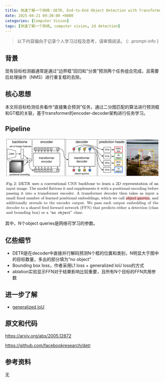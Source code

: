 ```yaml
---
title: 快速了解一个网络：DETR, End-to-End Object Detection with Transformers
date: 2025-04-21 09:30:00 +0800
categories: [Computer Vision]
tags: [快速了解一个网络, computer vision, 2d detection]
---
```


> 以下内容偏向于记录个人学习过程及思考，请审慎阅读。
{: .prompt-info }

## 背景

现有目标检测器通常是通过“边界框”回归和“分类”预测两个任务组合完成，且需要后处理操作（NMS）进行重复框的去除。

## 核心思想

本文将目标检测任务看作“直接集合预测”任务，通过二分图匹配的算法进行预测框和GT框的关联，基于transformer的encoder-decoder架构进行任务学习。

## Pipeline

![detr-pipeline](assets/img/detr-pipeline.png)

其中，N个object queries是网络可学习的参数。

## 亿些细节

- DETR是在decoder中直接并行解码预测N个框的位置和类别，N明显大于图中的目标数量，多出的部分填为“no object”
- Bounding box loss，作者采用L1 loss + generalized IoU loss的方式
- ablation实验显示FFN对于结果影响比较重要，且所有N个目标的FFN共用参数

## 进一步了解

- [generalized IoU](https://giou.stanford.edu/)

## 原文和代码

<https://arxiv.org/abs/2005.12872>

<https://github.com/facebookresearch/detr>

## 参考资料

无
